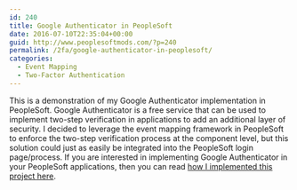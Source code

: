 ```yaml
---
id: 240
title: Google Authenticator in PeopleSoft
date: 2016-07-10T22:35:04+00:00
guid: http://www.peoplesoftmods.com/?p=240
permalink: /2fa/google-authenticator-in-peoplesoft/
categories:
  - Event Mapping
  - Two-Factor Authentication
---
```

This is a demonstration of my Google Authenticator implementation in PeopleSoft. Google Authenticator is a free service that can be used to implement two-step verification in applications to add an additional layer of security. I decided to leverage the event mapping framework in PeopleSoft to enforce the two-step verification process at the component level, but this solution could just as easily be integrated into the PeopleSoft login page/process. If you are interested in implementing Google Authenticator in your PeopleSoft applications, then you can read [how I implemented this project here](http://www.peoplesoftmods.com/2fa/implementing-google-authenticator-in-peoplesoft/).

<!--more-->